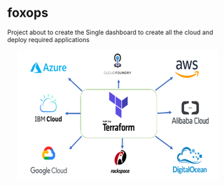 # foxops
Project about to create the Single dashboard to create all the cloud and deploy required applications

<p align="center">
  <img width="460" height="300" src="https://github.com/foxutech/foxops/blob/master/Cloud%20from%20Terraform.PNG">
</p>
